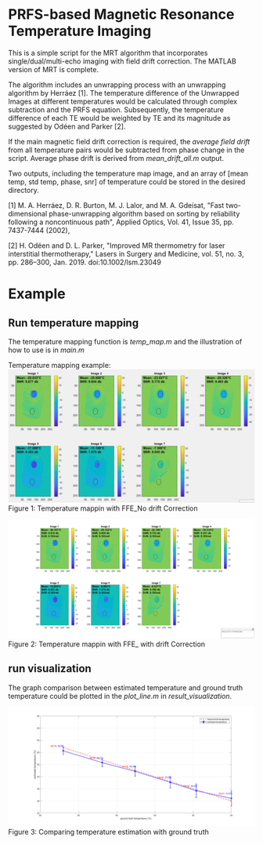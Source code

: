 # PRFS-based Magnetic Resonance Temperature Imaging
This is a simple script for the MRT algorithm that incorporates single/dual/multi-echo imaging with field drift correction. The MATLAB version of MRT is complete. 

The algorithm includes an unwrapping process with an unwrapping algorithm by Herráez [1]. The temperature difference of the Unwrapped Images at different temperatures would be calculated through complex subtraction and the PRFS equation.
Subsequently, the temperature difference of each TE would be weighted by TE and its magnitude as suggested by Odéen and Parker [2]. 

If the main magnetic field drift correction is required, the *average field drift* from all temperature pairs would be subtracted from phase change in the script. Average phase drift is derived from _mean_drift_all.m_ output. 

Two outputs, including the temperature map image, and an array of [mean temp, std temp, phase, snr] of temperature could be stored in the desired directory. 

[1] M. A. Herráez, D. R. Burton, M. J. Lalor, and M. A. Gdeisat, "Fast two-dimensional phase-unwrapping algorithm based on sorting by reliability following a noncontinuous path", Applied Optics, Vol. 41, Issue 35, pp. 7437-7444 (2002),

[2] H. Odéen and D. L. Parker, "Improved MR thermometry for laser interstitial thermotherapy," Lasers in Surgery and Medicine, vol. 51, no. 3, pp. 286–300, Jan. 2019. doi:10.1002/lsm.23049  

# Example
## Run temperature mapping
The temperature mapping function is _temp_map.m_ and the illustration of how to use is in _main.m_ 

Temperature mapping example:
![alt text](output_samples/Temperature_Map_No_DC.jpg) Figure 1: Temperature mappin with FFE_No drift Correction

![alt text](output_samples/Temperature_map_DC.png) Figure 2: Temperature mappin with FFE_ with drift Correction


## run visualization
The graph comparison between estimated temperature and ground truth temperature could be plotted in the _plot_line.m_ in _result_visualization_.

![alt text](output_samples/LineChart_comparing_estimated_and_groundTruth.png) Figure 3: Comparing temperature estimation with ground truth 

